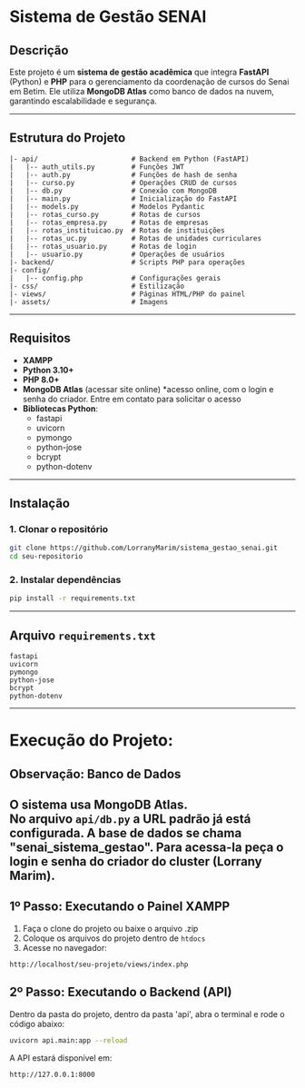 
# Sistema de Gestão SENAI

## Descrição
Este projeto é um **sistema de gestão acadêmica** que integra **FastAPI** (Python) e **PHP** para o gerenciamento da coordenação de cursos do Senai em Betim.
Ele utiliza **MongoDB Atlas** como banco de dados na nuvem, garantindo escalabilidade e segurança.

---

## Estrutura do Projeto
```
|- api/                       # Backend em Python (FastAPI)
|   |-- auth_utils.py         # Funções JWT
|   |-- auth.py               # Funções de hash de senha
|   |-- curso.py              # Operações CRUD de cursos
|   |-- db.py                 # Conexão com MongoDB
|   |-- main.py               # Inicialização do FastAPI
|   |-- models.py             # Modelos Pydantic
|   |-- rotas_curso.py        # Rotas de cursos
|   |-- rotas_empresa.py      # Rotas de empresas
|   |-- rotas_instituicao.py  # Rotas de instituições
|   |-- rotas_uc.py           # Rotas de unidades curriculares
|   |-- rotas_usuario.py      # Rotas de login
|   |-- usuario.py            # Operações de usuários
|- backend/                   # Scripts PHP para operações
|- config/
|   |-- config.php            # Configurações gerais
|- css/                       # Estilização
|- views/                     # Páginas HTML/PHP do painel
|- assets/                    # Imagens
```

---

## Requisitos
- **XAMPP**
- **Python 3.10+**
- **PHP 8.0+**
- **MongoDB Atlas** (acessar site online) *acesso online, com o login e senha do criador. Entre em contato para solicitar o acesso
- **Bibliotecas Python**:
  - fastapi
  - uvicorn
  - pymongo
  - python-jose
  - bcrypt
  - python-dotenv

---

## Instalação

### 1. Clonar o repositório
```bash
git clone https://github.com/LorranyMarim/sistema_gestao_senai.git
cd seu-repositorio
```
### 2. Instalar dependências
```bash
pip install -r requirements.txt
```
---

## Arquivo `requirements.txt`
```
fastapi
uvicorn
pymongo
python-jose
bcrypt
python-dotenv
```
---

# Execução do Projeto:

## Observação: Banco de Dados
O sistema usa **MongoDB Atlas**.  
No arquivo `api/db.py` a URL padrão já está configurada.
A base de dados se chama "senai_sistema_gestao". Para acessa-la peça o login e senha do criador do cluster (Lorrany Marim).
---

## 1º Passo: Executando o Painel XAMPP
1. Faça o clone do projeto ou baixe o arquivo .zip
2. Coloque os arquivos do projeto dentro de `htdocs`
3. Acesse no navegador:
```
http://localhost/seu-projeto/views/index.php
```


## 2º Passo: Executando o Backend (API)
Dentro da pasta do projeto, dentro da pasta 'api', abra o terminal e rode o código abaixo:
```bash
uvicorn api.main:app --reload
```
A API estará disponível em:
```
http://127.0.0.1:8000
```
